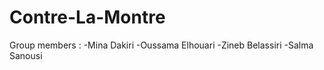 # Contre-La-Montre


Group members :
-Mina Dakiri
-Oussama Elhouari
-Zineb Belassiri
-Salma Sanousi
